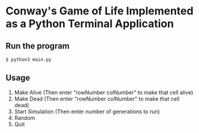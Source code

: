 # Conway's Game of Life Implemented as a Python Terminal Application

## Run the program

```console
$ python3 main.py
```

## Usage
1. Make Alive (Then enter "rowNumber colNumber" to make that cell alive)
2. Make Dead (Then enter "rowNumber colNumber" to make that cell dead)
3. Start Simulation (Then enter number of generations to run)
4. Random
5. Quit